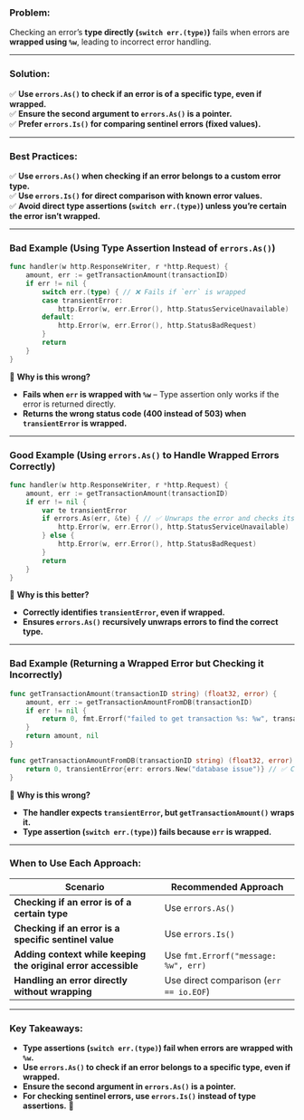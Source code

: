 ### **Problem:**

Checking an error’s **type directly (`switch err.(type)`)** fails when errors are **wrapped using `%w`**, leading to incorrect error handling.

---

### **Solution:**

✅ **Use `errors.As()` to check if an error is of a specific type, even if wrapped.**  
✅ **Ensure the second argument to `errors.As()` is a pointer.**  
✅ **Prefer `errors.Is()` for comparing sentinel errors (fixed values).**

---

### **Best Practices:**

✅ **Use `errors.As()` when checking if an error belongs to a custom error type.**  
✅ **Use `errors.Is()` for direct comparison with known error values.**  
✅ **Avoid direct type assertions (`switch err.(type)`) unless you’re certain the error isn’t wrapped.**

---

### **Bad Example (Using Type Assertion Instead of `errors.As()`)**

```go
func handler(w http.ResponseWriter, r *http.Request) {
	amount, err := getTransactionAmount(transactionID)
	if err != nil {
		switch err.(type) { // ❌ Fails if `err` is wrapped
		case transientError:
			http.Error(w, err.Error(), http.StatusServiceUnavailable)
		default:
			http.Error(w, err.Error(), http.StatusBadRequest)
		}
		return
	}
}
```

🔴 **Why is this wrong?**

- **Fails when `err` is wrapped with `%w`** – Type assertion only works if the error is returned directly.
- **Returns the wrong status code (400 instead of 503) when `transientError` is wrapped.**

---

### **Good Example (Using `errors.As()` to Handle Wrapped Errors Correctly)**

```go
func handler(w http.ResponseWriter, r *http.Request) {
	amount, err := getTransactionAmount(transactionID)
	if err != nil {
		var te transientError
		if errors.As(err, &te) { // ✅ Unwraps the error and checks its type
			http.Error(w, err.Error(), http.StatusServiceUnavailable)
		} else {
			http.Error(w, err.Error(), http.StatusBadRequest)
		}
		return
	}
}
```

🔵 **Why is this better?**

- **Correctly identifies `transientError`, even if wrapped.**
- **Ensures `errors.As()` recursively unwraps errors to find the correct type.**

---

### **Bad Example (Returning a Wrapped Error but Checking it Incorrectly)**

```go
func getTransactionAmount(transactionID string) (float32, error) {
	amount, err := getTransactionAmountFromDB(transactionID)
	if err != nil {
		return 0, fmt.Errorf("failed to get transaction %s: %w", transactionID, err) // ✅ Correctly wraps error
	}
	return amount, nil
}

func getTransactionAmountFromDB(transactionID string) (float32, error) {
	return 0, transientError{err: errors.New("database issue")} // ✅ Creates a custom error type
}
```

🔴 **Why is this wrong?**

- **The handler expects `transientError`, but `getTransactionAmount()` wraps it.**
- **Type assertion (`switch err.(type)`) fails because `err` is wrapped.**

---

### **When to Use Each Approach:**

|**Scenario**|**Recommended Approach**|
|---|---|
|**Checking if an error is of a certain type**|Use `errors.As()`|
|**Checking if an error is a specific sentinel value**|Use `errors.Is()`|
|**Adding context while keeping the original error accessible**|Use `fmt.Errorf("message: %w", err)`|
|**Handling an error directly without wrapping**|Use direct comparison (`err == io.EOF`)|

---

### **Key Takeaways:**

- **Type assertions (`switch err.(type)`) fail when errors are wrapped with `%w`.**
- **Use `errors.As()` to check if an error belongs to a specific type, even if wrapped.**
- **Ensure the second argument in `errors.As()` is a pointer.**
- **For checking sentinel errors, use `errors.Is()` instead of type assertions.** 🚀